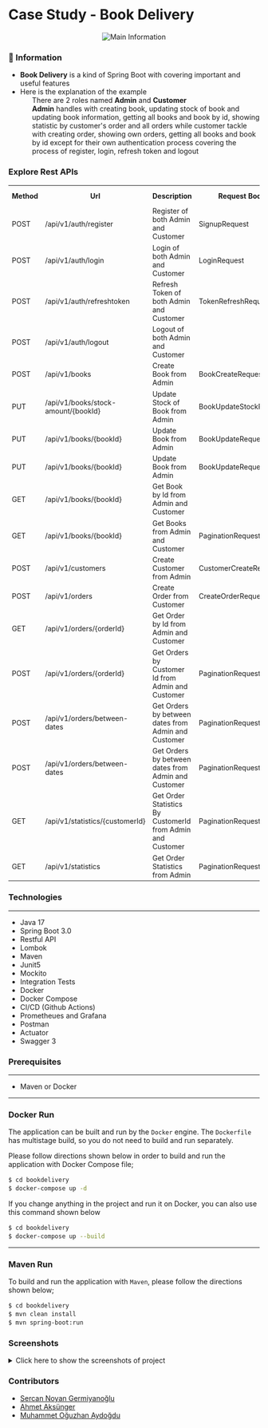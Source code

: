 # Case Study - Book Delivery

<p align="center">
    <img src="" alt="Main Information" width="500" height="180">
</p>

### 📖 Information

<ul style="list-style-type:disc">
  <li><b>Book Delivery</b> is a kind of Spring Boot with covering important and useful features</li> 
  <li>Here is the explanation of the example
       <ul>There are 2 roles named <b>Admin</b> and <b>Customer</b></ul>
       <ul><b>Admin</b> handles with creating book, updating stock of book and updating book information, getting all books and book by id, showing statistic by customer's order and all orders while customer tackle with creating order, showing own orders, getting all books and book by id except for their own authentication process covering the process of register, login, refresh token and logout</ul>
  </li>
</ul>

### Explore Rest APIs

<table style="width:100%">
  <tr>
      <th>Method</th>
      <th>Url</th>
      <th>Description</th>
      <th>Request Body</th>
      <th>Header</th>
      <th>Valid Path Variable</th>
      <th>No Path Variable</th>
  </tr>
  <tr>
      <td>POST</td>
      <td>/api/v1/auth/register</td>
      <td>Register of both Admin and Customer</td>
      <td>SignupRequest</td>
      <td></td>
      <td></td>
      <td></td>
  <tr>
  <tr>
      <td>POST</td>
      <td>/api/v1/auth/login</td>
      <td>Login of both Admin and Customer</td>
      <td>LoginRequest</td>
      <td></td>
      <td></td>
      <td></td>
  <tr>
  <tr>
      <td>POST</td>
      <td>/api/v1/auth/refreshtoken</td>
      <td>Refresh Token of both Admin and Customer</td>
      <td>TokenRefreshRequest</td>
      <td></td>
      <td></td>
      <td></td>
  <tr>
  <tr>
      <td>POST</td>
      <td>/api/v1/auth/logout</td>
      <td>Logout of both Admin and Customer</td>
      <td></td>
      <td>token</td>
      <td></td>
      <td></td>
  <tr>
  <tr>
      <td>POST</td>
      <td>/api/v1/books</td>
      <td>Create Book from Admin</td>
      <td>BookCreateRequest</td>
      <td></td>
      <td></td>
      <td></td>
  <tr>
  <tr>
      <td>PUT</td>
      <td>/api/v1/books/stock-amount/{bookId}</td>
      <td>Update Stock of Book from Admin</td>
      <td>BookUpdateStockRequest</td>
      <td></td>
      <td>bookId</td>
      <td></td>
  <tr>
  <tr>
      <td>PUT</td>
      <td>/api/v1/books/{bookId}</td>
      <td>Update Book from Admin</td>
      <td>BookUpdateRequest</td>
      <td></td>
      <td>bookId</td>
      <td></td>
  <tr>
  <tr>
      <td>PUT</td>
      <td>/api/v1/books/{bookId}</td>
      <td>Update Book from Admin</td>
      <td>BookUpdateRequest</td>
      <td></td>
      <td>bookId</td>
      <td></td>
  <tr>
  <tr>
      <td>GET</td>
      <td>/api/v1/books/{bookId}</td>
      <td>Get Book by Id from Admin and Customer</td>
      <td></td>
      <td></td>
      <td>bookId</td>
      <td></td>
  <tr>
  <tr>
      <td>GET</td>
      <td>/api/v1/books/{bookId}</td>
      <td>Get Books from Admin and Customer</td>
      <td>PaginationRequest</td>
      <td></td>
      <td></td>
      <td></td>
  <tr>
  <tr>
      <td>POST</td>
      <td>/api/v1/customers</td>
      <td>Create Customer from Admin</td>
      <td>CustomerCreateRequest</td>
      <td></td>
      <td></td>
      <td></td>
  <tr>
  <tr>
      <td>POST</td>
      <td>/api/v1/orders</td>
      <td>Create Order from Customer</td>
      <td>CreateOrderRequest</td>
      <td></td>
      <td></td>
      <td></td>
  <tr>
  <tr>
      <td>GET</td>
      <td>/api/v1/orders/{orderId}</td>
      <td>Get Order by Id from Admin and Customer</td>
      <td></td>
      <td></td>
      <td>orderId</td>
      <td></td>
  <tr>
  <tr>
      <td>POST</td>
      <td>/api/v1/orders/{orderId}</td>
      <td>Get Orders by Customer Id from Admin and Customer</td>
      <td>PaginationRequest</td>
      <td></td>
      <td>customerId</td>
      <td></td>
  <tr>
  <tr>
      <td>POST</td>
      <td>/api/v1/orders/between-dates</td>
      <td>Get Orders by between dates from Admin and Customer</td>
      <td>PaginationRequest</td>
      <td></td>
      <td>customerId</td>
      <td></td>
  <tr>
  <tr>
      <td>POST</td>
      <td>/api/v1/orders/between-dates</td>
      <td>Get Orders by between dates from Admin and Customer</td>
      <td>PaginationRequest</td>
      <td></td>
      <td></td>
      <td></td>
  <tr>
  <tr>
      <td>GET</td>
      <td>/api/v1/statistics/{customerId}</td>
      <td>Get Order Statistics By CustomerId from Admin and Customer</td>
      <td>PaginationRequest</td>
      <td></td>
      <td>customerId</td>
      <td></td>
  <tr>
  <tr>
      <td>GET</td>
      <td>/api/v1/statistics</td>
      <td>Get Order Statistics from Admin</td>
      <td>PaginationRequest</td>
      <td></td>
      <td></td>
      <td></td>
  <tr>
</table>



### Technologies

---
- Java 17
- Spring Boot 3.0
- Restful API
- Lombok
- Maven
- Junit5
- Mockito
- Integration Tests
- Docker
- Docker Compose
- CI/CD (Github Actions)
- Prometheues and Grafana
- Postman
- Actuator
- Swagger 3

### Prerequisites

---
- Maven or Docker
---


### Docker Run
The application can be built and run by the `Docker` engine. The `Dockerfile` has multistage build, so you do not need to build and run separately.

Please follow directions shown below in order to build and run the application with Docker Compose file;

```sh
$ cd bookdelivery
$ docker-compose up -d
```

If you change anything in the project and run it on Docker, you can also use this command shown below

```sh
$ cd bookdelivery
$ docker-compose up --build
```

---
### Maven Run
To build and run the application with `Maven`, please follow the directions shown below;

```sh
$ cd bookdelivery
$ mvn clean install
$ mvn spring-boot:run
```

### Screenshots

<details>
<summary>Click here to show the screenshots of project</summary>
    <p> Figure 1 </p>
    <img src ="screenshots/prometheues.PNG">
    <p> Figure 2 </p>
    <img src ="screenshots/prometheues_1.PNG">
    <p> Figure 3 </p>
    <img src ="screenshots/grafana_1.PNG">
    <p> Figure 4 </p>
    <img src ="screenshots/grafana_2.PNG">
    <p> Figure 5 </p>
    <img src ="screenshots/grafana_3.PNG">
    <p> Figure 6 </p>
    <img src ="screenshots/grafana_4.PNG">
    <p> Figure 7 </p>
    <img src ="screenshots/grafana_5.PNG">
    <p> Figure 8 </p>
    <img src ="screenshots/grafana_6.PNG">
    <p> Figure 9 </p>
    <img src ="screenshots/grafana_7.PNG">
    <p> Figure 10 </p>
    <img src ="screenshots/grafana_8.PNG">
    <p> Figure 11 </p>
    <img src ="screenshots/grafana_9.PNG">
</details>


### Contributors

- [Sercan Noyan Germiyanoğlu](https://github.com/Rapter1990)
- [Ahmet Aksünger](https://github.com/AhmetAksunger)
- [Muhammet Oğuzhan Aydoğdu](https://github.com/moaydogdu)
